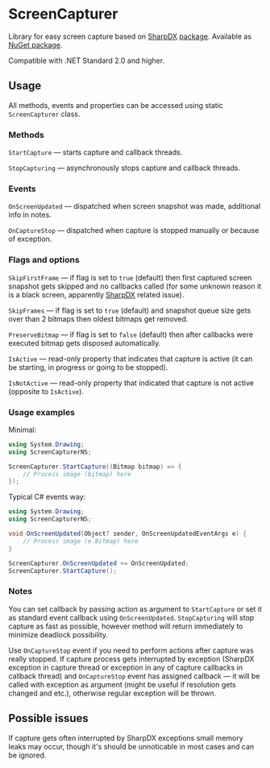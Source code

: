 # ScreenCapturer

Library for easy screen capture based on [SharpDX](https://github.com/sharpdx/SharpDX/) [package](https://www.nuget.org/packages/SharpDX/). Available as [NuGet package](https://www.nuget.org/packages/ScreenCapturer/).

Compatible with .NET Standard 2.0 and higher.

## Usage

All methods, events and properties can be accessed using static `ScreenCapturer` class.

### Methods

`StartCapture` — starts capture and callback threads.

`StopCapturing` — asynchronously stops capture and callback threads.

### Events

`OnScreenUpdated` — dispatched when screen snapshot was made, additional info in notes.

`OnCaptureStop` — dispatched when capture is stopped manually or because of exception.

### Flags and options

`SkipFirstFrame` — if flag is set to `true` (default) then first captured screen snapshot gets skipped and no callbacks called (for some unknown reason it is a black screen, apparently [SharpDX](https://github.com/sharpdx/SharpDX/) related issue).

`SkipFrames` — if flag is set to `true` (default) and snapshot queue size gets over than 2 bitmaps then oldest bitmaps get removed.

`PreserveBitmap` — if flag is set to `false` (default) then after callbacks were executed bitmap gets disposed automatically.

`IsActive` — read-only property that indicates that capture is active (it can be starting, in progress or going to be stopped).

`IsNotActive` — read-only property that indicated that capture is not active (opposite to `IsActive`).

### Usage examples

Minimal:
```C#
using System.Drawing;
using ScreenCapturerNS;

ScreenCapturer.StartCapture((Bitmap bitmap) => {
    // Process image (bitmap) here
});
```

Typical C# events way:
```C#
using System.Drawing;
using ScreenCapturerNS;

void OnScreenUpdated(Object? sender, OnScreenUpdatedEventArgs e) {
    // Process image (e.Bitmap) here
}

ScreenCapturer.OnScreenUpdated += OnScreenUpdated;
ScreenCapturer.StartCapture();
```

### Notes

You can set callback by passing action as argument to `StartCapture` or set it as standard event callback using `OnScreenUpdated`. `StopCapturing` will stop capture as fast as possible, however method will return immediately to minimize deadlock possibility. 

Use `OnCaptureStop` event if you need to perform actions after capture was really stopped. If capture process gets interrupted by exception (SharpDX exception in capture thread or exception in any of capture callbacks in callback thread) and `OnCaptureStop` event has assigned callback — it will be called with exception as argument (might be useful if resolution gets changed and etc.), otherwise regular exception will be thrown.

## Possible issues

If capture gets often interrupted by SharpDX exceptions small memory leaks may occur, though it's should be unnoticable in most cases and can be ignored.
